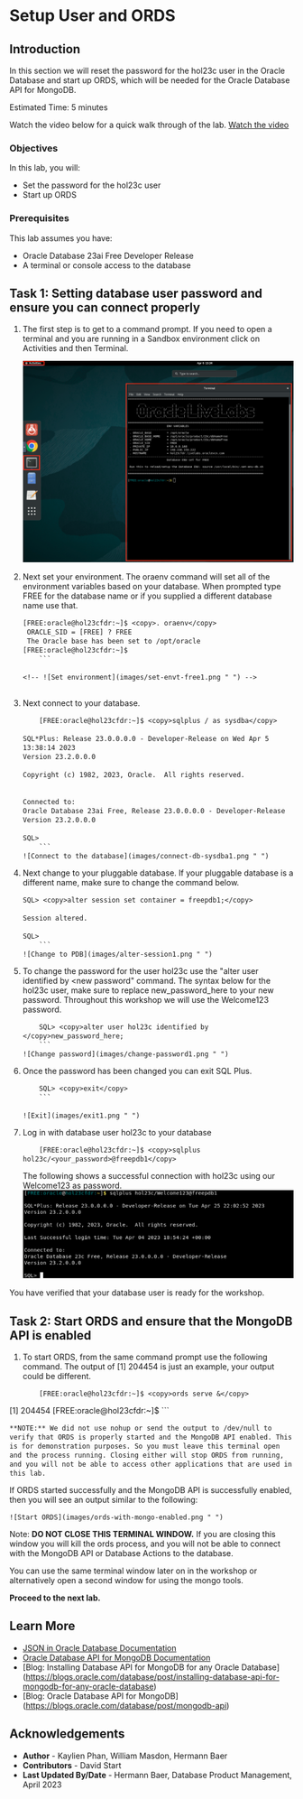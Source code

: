 # Setup User and ORDS

## Introduction

In this section we will reset the password for the hol23c user in the Oracle Database and start up ORDS, which will be needed for the Oracle Database API for MongoDB.

Estimated Time: 5 minutes

Watch the video below for a quick walk through of the lab.
[Watch the video](videohub:1_hcg0quuo)

### Objectives

In this lab, you will:
* Set the password for the hol23c user
* Start up ORDS

### Prerequisites

This lab assumes you have:
* Oracle Database 23ai Free Developer Release
* A terminal or console access to the database

## Task 1: Setting database user password and ensure you can connect properly

1. The first step is to get to a command prompt. If you need to open a terminal and you are running in a Sandbox environment click on Activities and then Terminal.

    ![Open a new terminal](images/open-terminal.png " ")

2. Next set your environment. The oraenv command will set all of the environment variables based on your database. When prompted type FREE for the database name or if you supplied a different database name use that.
    ```
    [FREE:oracle@hol23cfdr:~]$ <copy>. oraenv</copy>
     ORACLE_SID = [FREE] ? FREE
     The Oracle base has been set to /opt/oracle
    [FREE:oracle@hol23cfdr:~]$
		```

    <!-- ![Set environment](images/set-envt-free1.png " ") -->


3. Next connect to your database.
    ```
		[FREE:oracle@hol23cfdr:~]$ <copy>sqlplus / as sysdba</copy>

    SQL*Plus: Release 23.0.0.0.0 - Developer-Release on Wed Apr 5 13:38:14 2023
    Version 23.2.0.0.0

    Copyright (c) 1982, 2023, Oracle.  All rights reserved.


    Connected to:
    Oracle Database 23ai Free, Release 23.0.0.0.0 - Developer-Release
    Version 23.2.0.0.0

    SQL>
		```
    ![Connect to the database](images/connect-db-sysdba1.png " ")

4. Next change to your pluggable database. If your pluggable database is a different name, make sure to change the command below.
    ```
    SQL> <copy>alter session set container = freepdb1;</copy>

    Session altered.

    SQL>
		```
    ![Change to PDB](images/alter-session1.png " ")

5. To change the password for the user hol23c use the "alter user <username> identified by <new password" command. The syntax below for the hol23c user, make sure to replace new\_password\_here to your new password. Throughout this workshop we will use the Welcome123 password.
    ```
		SQL> <copy>alter user hol23c identified by </copy>new_password_here;
		```
    ![Change password](images/change-password1.png " ")

6. Once the password has been changed you can exit SQL Plus.

    ```
		SQL> <copy>exit</copy>
		```

    ![Exit](images/exit1.png " ")

7. Log in with database user hol23c to your database

    ```
		[FREE:oracle@hol23cfdr:~]$ <copy>sqlplus hol23c/<your_password>@freepdb1</copy>
    ```
    The following shows a successful connection with hol23c using our Welcome123 as password.
    ![Connect to the database](images/connect-hol23c.png " ")

You have verified that your database user is ready for the workshop.

## Task 2: Start ORDS and ensure that the MongoDB API is enabled


1. To start ORDS, from the same command prompt use the following command. The output of [1] 204454 is just an example, your output could be different.

    ```
		[FREE:oracle@hol23cfdr:~]$ <copy>ords serve &</copy>
[1] 204454
[FREE:oracle@hol23cfdr:~]$
		```

    **NOTE:** We did not use nohup or send the output to /dev/null to verify that ORDS is properly started and the MongoDB API enabled. This is for demonstration purposes. So you must leave this terminal open and the process running. Closing either will stop ORDS from running, and you will not be able to access other applications that are used in this lab.

  If ORDS started successfully and the MongoDB API is successfully enabled, then you will see an output similar to the following:

    ![Start ORDS](images/ords-with-mongo-enabled.png " ")

  Note: **DO NOT CLOSE THIS TERMINAL WINDOW.** If you are closing this window you will kill the ords process, and you will not be able to connect with the MongoDB API or Database Actions to the database.
  
  You can use the same terminal window later on in the workshop or alternatively open a second window for using the mongo tools.

**Proceed to the next lab.**

## Learn More

* [JSON in Oracle Database Documentation](https://docs.oracle.com/en/database/oracle/oracle-database/23/adjsn/index.html)
* [Oracle Database API for MongoDB Documentation](https://docs.oracle.com/en/database/oracle/mongodb-api/)
* [Blog: Installing Database API for MongoDB for any Oracle Database] (https://blogs.oracle.com/database/post/installing-database-api-for-mongodb-for-any-oracle-database)
* [Blog: Oracle Database API for MongoDB] (https://blogs.oracle.com/database/post/mongodb-api)

## Acknowledgements
* **Author** - Kaylien Phan, William Masdon, Hermann Baer
* **Contributors** - David Start
* **Last Updated By/Date** - Hermann Baer, Database Product Management, April 2023
